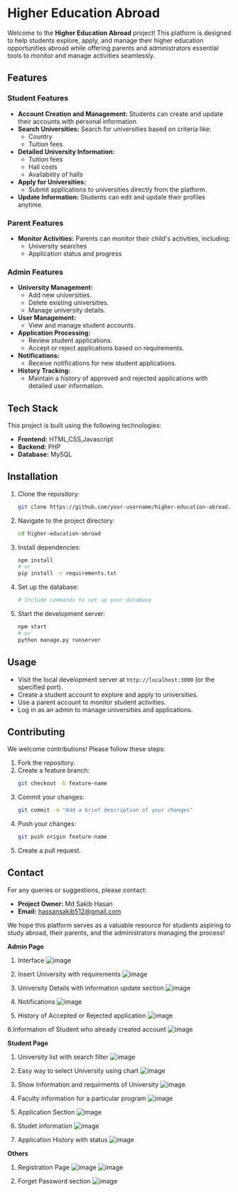 # Higher Education Abroad

Welcome to the **Higher Education Abroad** project! This platform is designed to help students explore, apply, and manage their higher education opportunities abroad while offering parents and administrators essential tools to monitor and manage activities seamlessly.

## Features

### Student Features
- **Account Creation and Management:** Students can create and update their accounts with personal information.
- **Search Universities:** Search for universities based on criteria like:
  - Country
  - Tuition fees
- **Detailed University Information:**
  - Tuition fees
  - Hall costs
  - Availability of halls
- **Apply for Universities:**
  - Submit applications to universities directly from the platform.
- **Update Information:** Students can edit and update their profiles anytime.

### Parent Features
- **Monitor Activities:** Parents can monitor their child's activities, including:
  - University searches
  - Application status and progress

### Admin Features
- **University Management:**
  - Add new universities.
  - Delete existing universities.
  - Manage university details.
- **User Management:**
  - View and manage student accounts.
- **Application Processing:**
  - Review student applications.
  - Accept or reject applications based on requirements.
- **Notifications:**
  - Receive notifications for new student applications.
- **History Tracking:**
  - Maintain a history of approved and rejected applications with detailed user information.

## Tech Stack
This project is built using the following technologies:
- **Frontend:** HTML,CSS,Javascript
- **Backend:** PHP
- **Database:** MySQL

## Installation
1. Clone the repository:
   ```bash
   git clone https://github.com/your-username/higher-education-abroad.git
   ```
2. Navigate to the project directory:
   ```bash
   cd higher-education-abroad
   ```
3. Install dependencies:
   ```bash
   npm install
   # or
   pip install -r requirements.txt
   ```
4. Set up the database:
   ```bash
   # Include commands to set up your database
   ```
5. Start the development server:
   ```bash
   npm start
   # or
   python manage.py runserver
   ```

## Usage
- Visit the local development server at `http://localhost:3000` (or the specified port).
- Create a student account to explore and apply to universities.
- Use a parent account to monitor student activities.
- Log in as an admin to manage universities and applications.

## Contributing
We welcome contributions! Please follow these steps:
1. Fork the repository.
2. Create a feature branch:
   ```bash
   git checkout -b feature-name
   ```
3. Commit your changes:
   ```bash
   git commit -m "Add a brief description of your changes"
   ```
4. Push your changes:
   ```bash
   git push origin feature-name
   ```
5. Create a pull request.


## Contact
For any queries or suggestions, please contact:
- **Project Owner:** Md Sakib Hasan
- **Email:** hassansakib512@gmail.com

We hope this platform serves as a valuable resource for students aspiring to study abroad, their parents, and the administrators managing the process!

**Admin Page**
1. Interface
![image](https://github.com/user-attachments/assets/97327356-89ad-43f5-83a3-088ed6cd9dec)

2. Insert University with requirements
![image](https://github.com/user-attachments/assets/f673ed81-6702-4eee-97b3-b2e44cdc530d)

3. University Details with information update section
![image](https://github.com/user-attachments/assets/18bd3e01-42e2-4994-899a-1f3bc77d26e1)

4. Notifications 
![image](https://github.com/user-attachments/assets/33c3538e-bcfd-42cc-98c7-f8bebbfab1ca)

5. History of Accepted or Rejected application
![image](https://github.com/user-attachments/assets/4352dd7a-9277-41a0-a87e-85e5fbb23ffe)

6.Information of Student who already created account
![image](https://github.com/user-attachments/assets/21cc8a8a-56ee-4783-a238-b519ea7df3ef)

**Student Page**

1. University list with search filter
![image](https://github.com/user-attachments/assets/87040ae0-25d0-494f-8188-d0cac7ed0246)

2. Easy way to select University using chart
![image](https://github.com/user-attachments/assets/4ef6f4de-e16a-4f54-b1f9-2f98635b8349)

3. Show Information and requirments of University
![image](https://github.com/user-attachments/assets/46449509-a392-4912-a020-0dc600f11e6b)

4. Faculty information for a particular program 
![image](https://github.com/user-attachments/assets/ebc8f871-2e9a-424c-b673-9652369edbfe)

5. Application Section
![image](https://github.com/user-attachments/assets/6ff73685-7ef1-4298-8534-fa81ede907d0)

6. Studet information
![image](https://github.com/user-attachments/assets/4390c803-6ac3-474b-abdc-d0d496a573da)

7. Application History with status
![image](https://github.com/user-attachments/assets/a9fe839a-6e68-403d-be63-c94cc8f7eb35)

**Others**

1. Registration Page
![image](https://github.com/user-attachments/assets/8c405cc4-4ffe-4d15-9a08-8af2f8c6c266)
![image](https://github.com/user-attachments/assets/db5fe1f0-fdd8-49e1-b018-22a670ea5bbb)

2. Forget Password section 
![image](https://github.com/user-attachments/assets/3ba7d818-2618-4505-9cfd-0a37dbb6ddc8)

